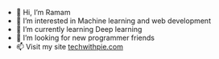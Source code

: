 - 👋 Hi, I’m Ramam
- 👀 I’m interested in Machine learning and web development
- 🌱 I’m currently learning Deep learning
- 💞️ I’m looking for new programmer friends
- 📫 Visit my site [techwithpie.com](https://techwithpie.blogspot.com)
<!---
ramanbansal1/ramanbansal1 is a ✨ special ✨ repository because its `README.md` (this file) appears on your GitHub profile.
You can click the Preview link to take a look at your changes.
--->
